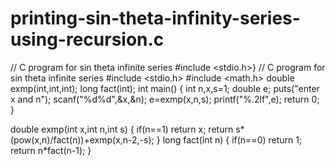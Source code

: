 # printing-sin-theta-infinity-series-using-recursion.c
// C program for sin theta infinite series #include &lt;stdio.h>}
// C program for sin theta infinite series
#include <stdio.h>
#include <math.h>
double exmp(int,int,int);
long fact(int);
int main() {
    int n,x,s=1;
    double e;
    puts("enter x and n");
    scanf("%d%d",&x,&n);
    e=exmp(x,n,s);
    printf("%.2lf",e);
    return 0;
}

double exmp(int x,int n,int s)
{
    if(n==1)
    return x;
    return s*(pow(x,n)/fact(n))+exmp(x,n-2,-s);
}
long fact(int n)
{
    if(n==0)
    return 1;
    return n*fact(n-1);
}
